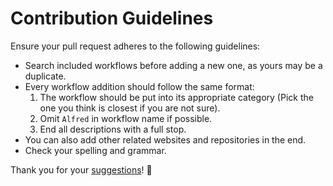 # Contribution Guidelines
Ensure your pull request adheres to the following guidelines:
- Search included workflows before adding a new one, as yours may be a duplicate.
- Every workflow addition should follow the same format:
	1. The workflow should be put into its appropriate category (Pick the one you think is closest if you are not sure).
	2. Omit `Alfred` in workflow name if possible.
	3. End all descriptions with a full stop.
- You can also add other related websites and repositories in the end.
- Check your spelling and grammar.

Thank you for your [suggestions](https://github.com/learn-anything/alfred-workflows/edit/master/readme.md)! 💜
